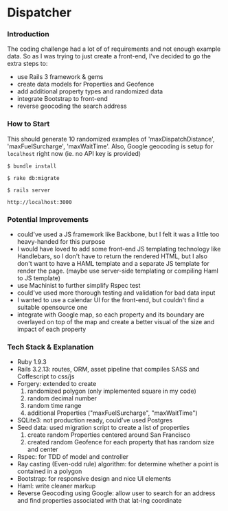 Dispatcher
==========
### Introduction
The coding challenge had a lot of of requirements and not enough example data. So as I was trying to just create a front-end, I've decided to go the extra steps to:
* use Rails 3 framework & gems
* create data models for Properties and Geofence
* add additional property types and randomized data
* integrate Bootstrap to front-end
* reverse geocoding the search address

### How to Start
This should generate 10 randomized examples of 'maxDispatchDistance', 'maxFuelSurcharge', 'maxWaitTime'. Also, Google geocoding is setup for `localhost` right now (ie. no API key is provided)

`$ bundle install`

`$ rake db:migrate`

`$ rails server`

`http://localhost:3000`


### Potential Improvements
* could've used a JS framework like Backbone, but I felt it was a little too heavy-handed for this purpose
* I would have loved to add some front-end JS templating technology like Handlebars, so I don't have to return the rendered HTML, but I also don't want to have a HAML template and a separate JS template for render the page. (maybe use server-side templating or compiling Haml to JS template)
* use Machinist to further simplify Rspec test
* could've used more thorough testing and validation for bad data input
* I wanted to use a calendar UI for the front-end, but couldn't find a suitable opensource one
* integrate with Google map, so each property and its boundary are overlayed on top of the map and create a better visual of the size and impact of each property


### Tech Stack & Explanation
* Ruby 1.9.3
* Rails 3.2.13: routes, ORM, asset pipeline that compiles SASS and Coffescript to css/js
* Forgery: extended to create
  1. randomized polygon (only implemented square in my code)
  2. random decimal number
  3. random time range
  4. additional Properties ("maxFuelSurcharge", "maxWaitTime")
* SQLite3: not production ready, could've used Postgres
* Seed data: used migration script to create a list of properties
  1. create random Properties centered around San Francisco
  2. created random Geofence for each property that has random size and center
* Rspec: for TDD of model and controller
* Ray casting (Even-odd rule) algorithm: for determine whether a point is contained in a polygon
* Bootstrap: for responsive design and nice UI elements
* Haml: write cleaner markup
* Reverse Geocoding using Google: allow user to search for an address and find properties associated with that lat-lng coordinate
